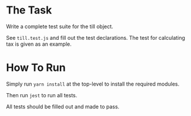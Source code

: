 # The Task

Write a complete test suite for the till object.

See `till.test.js` and fill out the test declarations. The test for calculating tax is given as an example.


# How To Run

Simply run `yarn install` at the top-level to install the required modules.

Then run `jest` to run all tests.

All tests should be filled out and made to pass.
